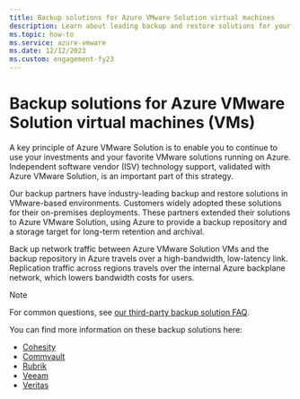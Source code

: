 ```yaml
---
title: Backup solutions for Azure VMware Solution virtual machines
description: Learn about leading backup and restore solutions for your Azure VMware Solution virtual machines.
ms.topic: how-to
ms.service: azure-vmware
ms.date: 12/12/2023
ms.custom: engagement-fy23
---
```


# Backup solutions for Azure VMware Solution virtual machines (VMs)

A key principle of Azure VMware Solution is to enable you to continue to use your investments and your favorite VMware solutions running on Azure. Independent software vendor (ISV) technology support, validated with Azure VMware Solution, is an important part of this strategy. 

Our backup partners have industry-leading backup and restore solutions in VMware-based environments. Customers widely adopted these solutions for their on-premises deployments. These partners extended their solutions to Azure VMware Solution, using Azure to provide a backup repository and a storage target for long-term retention and archival.

Back up network traffic between Azure VMware Solution VMs and the backup repository in Azure travels over a high-bandwidth, low-latency link. Replication traffic across regions travels over the internal Azure backplane network, which lowers bandwidth costs for users.

>[!NOTE]
>For common questions, see [our third-party backup solution FAQ](./faq.yml).

You can find more information on these backup solutions here:
- [Cohesity](https://www.cohesity.com/blogs/expanding-cohesitys-support-for-microsofts-ecosystem-azure-stack-and-azure-vmware-solution/)
- [Commvault](https://documentation.commvault.com/v11/essential/azure_vmware_solution.html)
- [Rubrik](https://www.rubrik.com/en/products/cloud-data-management)
- [Veeam](https://www.veeam.com/kb4012)
- [Veritas](https://vrt.as/nb4avs)

